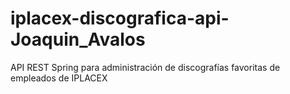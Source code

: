# iplacex-discografica-api-Joaquin_Avalos
 API REST Spring para administración de discografías favoritas de empleados de IPLACEX
